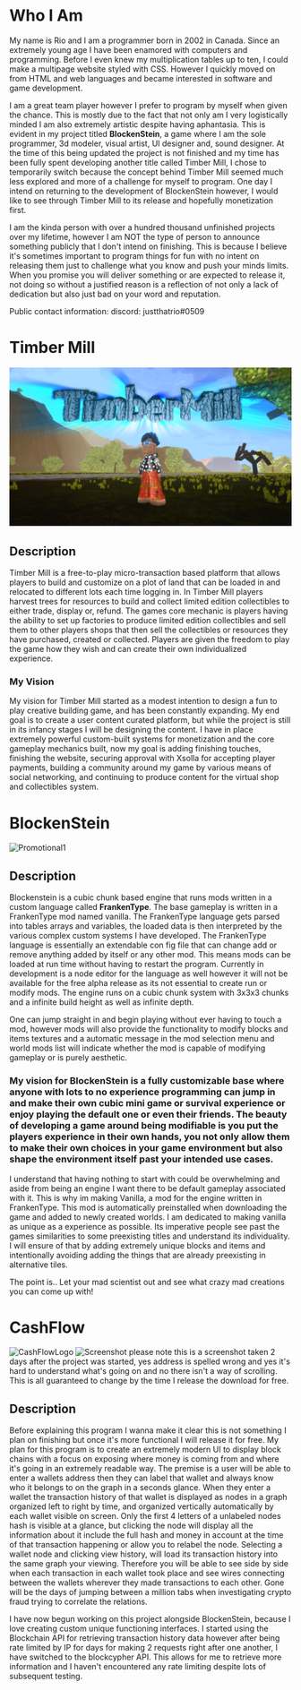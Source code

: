 # Who I Am

My name is Rio and I am a programmer born in 2002 in Canada. Since an extremely young age I have been enamored with computers and programming. Before I even knew my multiplication tables up to ten, I could make a multipage website styled with CSS. However I quickly moved on from HTML and web languages and became interested in software and game development.

I am a great team player however I prefer to program by myself when given the chance. This is mostly due to the fact that not only am I very logistically minded I am also extremely artistic despite having aphantasia. This is evident in my project titled **BlockenStein**, a game where I am the sole programmer, 3d modeler, visual artist, UI designer and, sound designer. At the time of this being updated the project is not finished and my time has been fully spent developing another title called Timber Mill, I chose to temporarily switch because the concept behind Timber Mill seemed much less explored and more of a challenge for myself to program. One day I intend on returning to the development of BlockenStein however, I would like to see through Timber Mill to its release and hopefully monetization first. 

I am the kinda person with over a hundred thousand unfinished projects over my lifetime, however I am NOT the type of person to announce something publicly that I don't intend on finishing. This is because I believe it's sometimes important to program things for fun with no intent on releasing them just to challenge what you know and push your minds limits. When you promise you will deliver something or are expected to release it, not doing so without a justified reason is a reflection of not only a lack of dedication but also just bad on your word and reputation.

Public contact information:
 discord: justthatrio#0509
# Timber Mill
![Promotional0](https://raw.githubusercontent.com/justthatrio/TimberMillContent/TimberMillPromotions/TimberMillPromotionalDisplay.png)
## Description
Timber Mill is a free-to-play micro-transaction based platform that allows players to build and customize on a plot of land that can be loaded in and relocated to different lots each time logging in. In Timber Mill players harvest trees for resources to build and collect limited edition collectibles to either trade, display or, refund. The games core mechanic is players having the ability to set up factories to produce limited edition collectibles and sell them to other players shops that then sell the collectibles or resources they have purchased, created or collected. Players are given the freedom to play the game how they wish and can create their own individualized experience.

### My Vision
My vision for Timber Mill started as a modest intention to design a fun to play creative building game, and has been constantly expanding. My end goal is to create a user content curated platform, but while the project is still in its infancy stages I will be designing the content. I have in place extremely powerful custom-built systems for monetization and the core gameplay mechanics built, now my goal is adding finishing touches, finishing the website, securing approval with Xsolla for accepting player payments, building a community around my game by various means of social networking, and continuing to produce content for the virtual shop and collectibles system.

# BlockenStein
![Promotional1](https://user-images.githubusercontent.com/53139880/136778295-aa336e49-471a-48e1-9a55-c318bc531ff6.png)
## Description
Blockenstein is a cubic chunk based engine that runs mods written in a custom language called **FrankenType**. The base gameplay is written in a FrankenType mod named vanilla. The FrankenType language gets parsed into tables arrays and variables, the loaded data is then interpreted by the various complex custom systems I have developed. The FrankenType language is essentially an extendable con fig file that can change add or remove anything added by itself or any other mod. This means mods can be loaded at run time without having to restart the program. Currently in development is a node editor for the language as well however it will not be available for the free alpha release as its not essential to create run or modify mods. The engine runs on a cubic chunk system with 3x3x3 chunks and a infinite build height as well as infinite depth. 

One can jump straight in and begin playing without ever having to touch a mod, however mods will also provide the functionality to modify blocks and items textures and a automatic message in the mod selection menu and world mods list will indicate whether the mod is capable of modifying gameplay or is purely aesthetic.

### My vision for BlockenStein is a fully customizable base where anyone with lots to no experience programming can jump in and make their own cubic mini game or survival experience or enjoy playing the default one or even their friends. The beauty of developing a game around being modifiable is you put the players experience in their own hands, you not only allow them to make their own choices in your game environment but also shape the environment itself past your intended use cases.
I understand that having nothing to start with could be overwhelming and aside from being an engine I want there to be default gameplay associated with it. This is why im making Vanilla, a mod for the engine written in FrankenType. This mod is automatically preinstalled when downloading the game and added to newly created worlds. I am dedicated to making vanilla as unique as a experience as possible. Its imperative people see past the games similarities to some preexisting titles and understand its individuality. I will ensure of that by adding extremely unique blocks and items and intentionally avoiding adding the things that are already preexisting in alternative tiles.


The point is.. Let your mad scientist out and see what crazy mad creations you can come up with!




# CashFlow
![CashFlowLogo](https://user-images.githubusercontent.com/53139880/137056814-ee16c193-db97-457c-802e-50593be6c186.png)
![Screenshot](https://user-images.githubusercontent.com/53139880/137054820-157e6ece-f7d0-4c96-87a8-573927e75782.PNG)
please note this is a screenshot taken 2 days after the project was started, yes address is spelled wrong and yes it's hard to understand what's going on and no there isn't a way of scrolling. This is all guaranteed to change by the time I release the download for free.

## Description
Before explaining this program I wanna make it clear this is not something I plan on finishing but once it's more functional I will release it for free. My plan for this program is to create an extremely modern UI to display block chains with a focus on exposing where money is coming from and where it's going in an extremely readable way. The premise is a user will be able to enter a wallets address then they can label that wallet and always know who it belongs to on the graph in a seconds glance. When they enter a wallet the transaction history of that wallet is displayed as nodes in a graph organized left to right by time, and organized vertically automatically by each wallet visible on screen. Only the first 4 letters of a unlabeled nodes hash is visible at a glance, but clicking the node will display all the information about it include the full hash and money in account at the time of that transaction happening or allow you to relabel the node. Selecting a wallet node and clicking view history, will load its transaction history into the same graph your viewing. Therefore you will be able to see side by side when each transaction in each wallet took place and see wires connecting between the wallets wherever they made transactions to each other.
Gone will be the days of jumping between a million tabs when investigating crypto fraud trying to correlate the relations.

I have now begun working on this project alongside BlockenStein, because I love creating custom unique functioning interfaces. I started using the Blockchain API for retrieving transaction history data however after being rate limited by IP for days for making 2 requests right after one another, I have switched to the blockcypher API. This allows for me to retrieve more information and I haven't encountered any rate limiting despite lots of subsequent testing.
